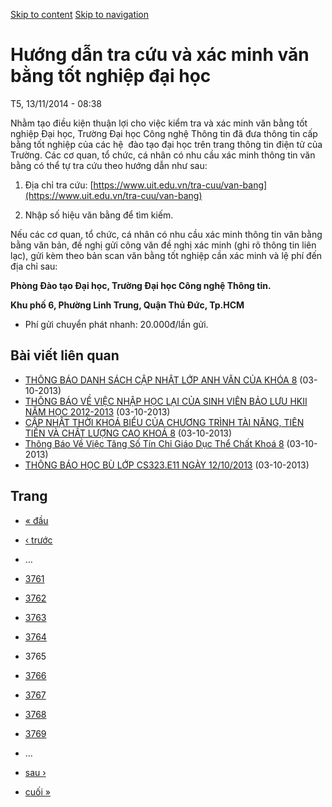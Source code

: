 [Skip to content](https://daa.uit.edu.vn/thongbao/huong-dan-tra-cuu-va-xac-minh-van-bang-tot-nghiep-dai-hoc?page=3764#main)
 [Skip to navigation](https://daa.uit.edu.vn/thongbao/huong-dan-tra-cuu-va-xac-minh-van-bang-tot-nghiep-dai-hoc?page=3764#main-nav)

Hướng dẫn tra cứu và xác minh văn bằng tốt nghiệp đại học
=========================================================

T5, 13/11/2014 - 08:38

Nhằm tạo điều kiện thuận lợi cho việc kiểm tra và xác minh văn bằng tốt nghiệp Đại học, Trường Đại học Công nghệ Thông tin đã đưa thông tin cấp bằng tốt nghiệp của các hệ  đào tạo đại học trên trang thông tin điện tử của Trường. Các cơ quan, tổ chức, cá nhân có nhu cầu xác minh thông tin văn bằng có thể tự tra cứu theo hướng dẫn như sau:

1.  Địa chỉ tra cứu: [https://www.uit.edu.vn/tra-cuu/van-bang](https://www.uit.edu.vn/tra-cuu/van-bang)
    
2.  Nhập số hiệu văn bằng để tìm kiếm.

Nếu các cơ quan, tổ chức, cá nhân có nhu cầu xác minh thông tin văn bằng bằng văn bản, đề nghị gửi công văn đề nghị xác minh (ghi rõ thông tin liên lạc), gửi kèm theo bản scan văn bằng tốt nghiệp cần xác minh và lệ phí đến địa chỉ sau:  

**Phòng Đào tạo Đại học, Trường Đại học Công nghệ Thông tin.**

**Khu phố 6, Phường Linh Trung, Quận Thủ Đức, Tp.HCM**

*   Phí gửi chuyển phát nhanh: 20.000đ/lần gửi.

Bài viết liên quan
------------------

*   [THÔNG BÁO DANH SÁCH CẬP NHẬT LỚP ANH VĂN CỦA KHÓA 8](https://daa.uit.edu.vn/thongbao/thong-bao-danh-sach-cap-nhat-lop-anh-van-cua-khoa-8)
     (03-10-2013)
*   [THÔNG BÁO VỀ VIỆC NHẬP HỌC LẠI CỦA SINH VIÊN BẢO LƯU HKII NĂM HỌC 2012-2013](https://daa.uit.edu.vn/thongbao/thong-bao-ve-viec-nhap-hoc-lai-cua-sinh-vien-bao-luu-hkii-nam-hoc-2012-2013)
     (03-10-2013)
*   [CẬP NHẬT THỜI KHOÁ BIỂU CỦA CHƯƠNG TRÌNH TÀI NĂNG, TIÊN TIẾN VÀ CHẤT LƯỢNG CAO KHOÁ 8](https://daa.uit.edu.vn/thongbao/cap-nhat-thoi-khoa-bieu-cua-chuong-trinh-tai-nang-tien-tien-va-chat-luong-cao-khoa-8)
     (03-10-2013)
*   [Thông Báo Về Việc Tăng Số Tín Chỉ Giáo Dục Thể Chất Khoá 8](https://daa.uit.edu.vn/thongbao/thong-bao-ve-viec-tang-so-tin-chi-giao-duc-chat-khoa-8)
     (03-10-2013)
*   [THÔNG BÁO HỌC BÙ LỚP CS323.E11 NGÀY 12/10/2013](https://daa.uit.edu.vn/thongbao/thong-bao-hoc-bu-lop-cs323e11-ngay-12102013)
     (03-10-2013)

Trang
-----

*   [« đầu](https://daa.uit.edu.vn/thongbao/huong-dan-tra-cuu-va-xac-minh-van-bang-tot-nghiep-dai-hoc "Đến trang đầu tiên")
    
*   [‹ trước](https://daa.uit.edu.vn/thongbao/huong-dan-tra-cuu-va-xac-minh-van-bang-tot-nghiep-dai-hoc?page=3763 "Đến trang kế trước")
    
*   …
*   [3761](https://daa.uit.edu.vn/thongbao/huong-dan-tra-cuu-va-xac-minh-van-bang-tot-nghiep-dai-hoc?page=3760 "Đến trang 3761")
    
*   [3762](https://daa.uit.edu.vn/thongbao/huong-dan-tra-cuu-va-xac-minh-van-bang-tot-nghiep-dai-hoc?page=3761 "Đến trang 3762")
    
*   [3763](https://daa.uit.edu.vn/thongbao/huong-dan-tra-cuu-va-xac-minh-van-bang-tot-nghiep-dai-hoc?page=3762 "Đến trang 3763")
    
*   [3764](https://daa.uit.edu.vn/thongbao/huong-dan-tra-cuu-va-xac-minh-van-bang-tot-nghiep-dai-hoc?page=3763 "Đến trang 3764")
    
*   3765
*   [3766](https://daa.uit.edu.vn/thongbao/huong-dan-tra-cuu-va-xac-minh-van-bang-tot-nghiep-dai-hoc?page=3765 "Đến trang 3766")
    
*   [3767](https://daa.uit.edu.vn/thongbao/huong-dan-tra-cuu-va-xac-minh-van-bang-tot-nghiep-dai-hoc?page=3766 "Đến trang 3767")
    
*   [3768](https://daa.uit.edu.vn/thongbao/huong-dan-tra-cuu-va-xac-minh-van-bang-tot-nghiep-dai-hoc?page=3767 "Đến trang 3768")
    
*   [3769](https://daa.uit.edu.vn/thongbao/huong-dan-tra-cuu-va-xac-minh-van-bang-tot-nghiep-dai-hoc?page=3768 "Đến trang 3769")
    
*   …
*   [sau ›](https://daa.uit.edu.vn/thongbao/huong-dan-tra-cuu-va-xac-minh-van-bang-tot-nghiep-dai-hoc?page=3765 "Đến trang kế sau")
    
*   [cuối »](https://daa.uit.edu.vn/thongbao/huong-dan-tra-cuu-va-xac-minh-van-bang-tot-nghiep-dai-hoc?page=3863 "Đến trang cuối cùng")